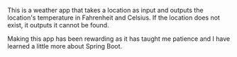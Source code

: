 This is a weather app that takes a location as input and outputs the location's temperature in Fahrenheit and Celsius.
If the location does not exist, it outputs it cannot be found.

Making this app has been rewarding as it has taught me patience and I have learned a little more about Spring Boot.




